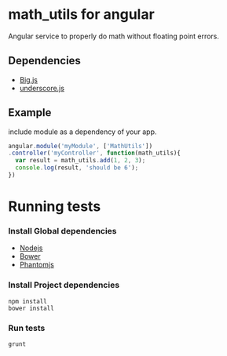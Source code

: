 # math_utils for angular #

Angular service to properly do math without floating point errors.
## Dependencies

- [Big.js](https://github.com/MikeMcl/big.js/)
- [underscore.js](http://underscorejs.org/)

## Example

include module as a dependency of your app.

```javascript
angular.module('myModule', ['MathUtils'])
.controller('myController', function(math_utils){
  var result = math_utils.add(1, 2, 3);
  console.log(result, 'should be 6');
})
```

# Running tests #

### Install Global dependencies


- [Nodejs](http://nodejs.org/)
- [Bower](http://bower.io/)
- [Phantomjs](http://phantomjs.org/)

### Install Project dependencies

    npm install
    bower install
    
### Run tests
    grunt
